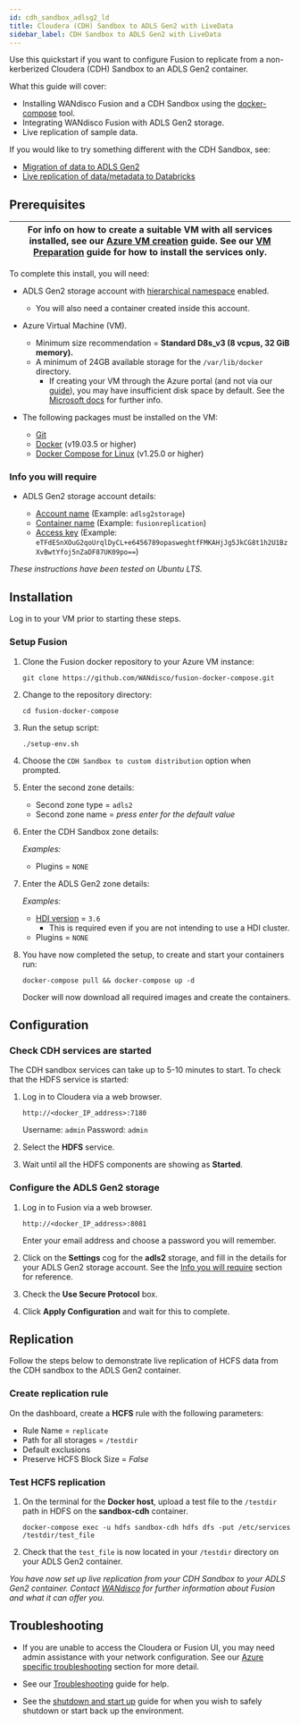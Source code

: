 ```yaml
---
id: cdh_sandbox_adlsg2_ld
title: Cloudera (CDH) Sandbox to ADLS Gen2 with LiveData
sidebar_label: CDH Sandbox to ADLS Gen2 with LiveData
---
```


Use this quickstart if you want to configure Fusion to replicate from a non-kerberized Cloudera (CDH) Sandbox to an ADLS Gen2 container.

What this guide will cover:

- Installing WANdisco Fusion and a CDH Sandbox using the [docker-compose](https://docs.docker.com/compose/) tool.
- Integrating WANdisco Fusion with ADLS Gen2 storage.
- Live replication of sample data.

If you would like to try something different with the CDH Sandbox, see:

* [Migration of data to ADLS Gen2](./cdh_sandbox-adlsg2_lm.md)
* [Live replication of data/metadata to Databricks](./cdh_sandbox_lhv_client-adlsg2_lan.md)

## Prerequisites

|For info on how to create a suitable VM with all services installed, see our [Azure VM creation](../../../preparation/azure_vm_creation.md) guide. See our [VM Preparation](../../../preparation/vm_prep.md) guide for how to install the services only.|
|---|

To complete this install, you will need:

* ADLS Gen2 storage account with [hierarchical namespace](https://docs.microsoft.com/en-us/azure/storage/blobs/data-lake-storage-namespace) enabled.
  * You will also need a container created inside this account.
* Azure Virtual Machine (VM).
  * Minimum size recommendation = **Standard D8s_v3 (8 vcpus, 32 GiB memory).**
  * A minimum of 24GB available storage for the `/var/lib/docker` directory.
    * If creating your VM through the Azure portal (and not via our [guide](../../../preparation/azure_vm_creation.md)), you may have insufficient disk space by default. See the [Microsoft docs](https://docs.microsoft.com/en-us/azure/virtual-machines/windows/expand-os-disk) for further info.

* The following packages must be installed on the VM:
  * [Git](https://git-scm.com/book/en/v2/Getting-Started-Installing-Git)
  * [Docker](https://docs.docker.com/install/) (v19.03.5 or higher)
  * [Docker Compose for Linux](https://docs.docker.com/compose/install/#install-compose) (v1.25.0 or higher)

### Info you will require

* ADLS Gen2 storage account details:

  * [Account name](https://docs.microsoft.com/en-us/azure/storage/common/storage-account-create?tabs=azure-portal#create-a-storage-account) (Example: `adlsg2storage`)
  * [Container name](https://docs.microsoft.com/en-us/azure/storage/blobs/storage-quickstart-blobs-portal#create-a-container) (Example: `fusionreplication`)
  * [Access key](https://docs.microsoft.com/en-us/azure/storage/common/storage-account-keys-manage#view-access-keys-and-connection-string) (Example: `eTFdESnXOuG2qoUrqlDyCL+e6456789opasweghtfFMKAHjJg5JkCG8t1h2U1BzXvBwtYfoj5nZaDF87UK09po==`)

_These instructions have been tested on Ubuntu LTS._

## Installation

Log in to your VM prior to starting these steps.

### Setup Fusion

1. Clone the Fusion docker repository to your Azure VM instance:

   `git clone https://github.com/WANdisco/fusion-docker-compose.git`

1. Change to the repository directory:

   `cd fusion-docker-compose`

1. Run the setup script:

   `./setup-env.sh`

1. Choose the `CDH Sandbox to custom distribution` option when prompted.



2. Enter the second zone details:

   * Second zone type = `adls2`
   * Second zone name = _press enter for the default value_

3. Enter the CDH Sandbox zone details:

   _Examples:_

   * Plugins = `NONE`

4. Enter the ADLS Gen2 zone details:

   _Examples:_

   * [HDI version](https://docs.microsoft.com/en-us/azure/hdinsight/hdinsight-component-versioning) = `3.6`
     * This is required even if you are not intending to use a HDI cluster.
   * Plugins = `NONE`

5. You have now completed the setup, to create and start your containers run:

   `docker-compose pull && docker-compose up -d`

   Docker will now download all required images and create the containers.

## Configuration

### Check CDH services are started

The CDH sandbox services can take up to 5-10 minutes to start. To check that the HDFS service is started:

1. Log in to Cloudera via a web browser.

   `http://<docker_IP_address>:7180`

   Username: `admin`
   Password: `admin`

1. Select the **HDFS** service.

1. Wait until all the HDFS components are showing as **Started**.

### Configure the ADLS Gen2 storage

1. Log in to Fusion via a web browser.

   `http://<docker_IP_address>:8081`

   Enter your email address and choose a password you will remember.

1. Click on the **Settings** cog for the **adls2** storage, and fill in the details for your ADLS Gen2 storage account. See the [Info you will require](#info-you-will-require) section for reference.

1. Check the **Use Secure Protocol** box.

1. Click **Apply Configuration** and wait for this to complete.

## Replication

Follow the steps below to demonstrate live replication of HCFS data from the CDH sandbox to the ADLS Gen2 container.

### Create replication rule

On the dashboard, create a **HCFS** rule with the following parameters:

* Rule Name = `replicate`
* Path for all storages = `/testdir`
* Default exclusions
* Preserve HCFS Block Size = *False*

### Test HCFS replication

1. On the terminal for the **Docker host**, upload a test file to the `/testdir` path in HDFS on the **sandbox-cdh** container.

   `docker-compose exec -u hdfs sandbox-cdh hdfs dfs -put /etc/services /testdir/test_file`

1. Check that the `test_file` is now located in your `/testdir` directory on your ADLS Gen2 container.

_You have now set up live replication from your CDH Sandbox to your ADLS Gen2 container. Contact [WANdisco](https://wandisco.com/contact) for further information about Fusion and what it can offer you._

## Troubleshooting

* If you are unable to access the Cloudera or Fusion UI, you may need admin assistance with your network configuration. See our [Azure specific troubleshooting](../../../troubleshooting/general_troubleshooting.md#unable-to-access-cloudera-cloudera-or-fusion-ui-on-vm) section for more detail.

* See our [Troubleshooting](../../../troubleshooting/general_troubleshooting.md) guide for help.

* See the [shutdown and start up](../../../operation/cdh_sandbox_fusion_stop_start.md) guide for when you wish to safely shutdown or start back up the environment.
